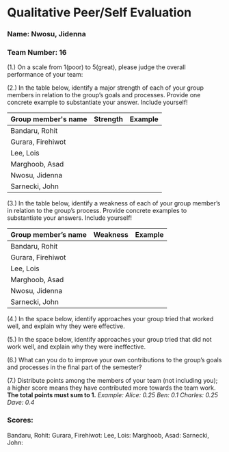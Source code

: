 # Qualitative Peer/Self Evaluation

### Name: Nwosu, Jidenna
### Team Number: 16

(1.) On a scale from 1(poor) to 5(great), please judge the overall performance of your team:

(2.) In the table below, identify a major strength of each of your group members in relation to the group’s goals and processes. Provide one concrete example to substantiate your answer. Include yourself!

| Group member's name | Strength | Example |
| ------------------- | -------- | ------- |
|Bandaru, Rohit|||
|Gurara, Firehiwot|||
|Lee, Lois|||
|Marghoob, Asad|||
|Nwosu, Jidenna|||
|Sarnecki, John|||

(3.) In the table below, identify a weakness of each of your group member’s in relation to the group’s process. Provide concrete examples to substantiate your answers. Include yourself!

| Group member’s name | Weakness | Example |
| ------------------- | -------- | ------- |
|Bandaru, Rohit|||
|Gurara, Firehiwot|||
|Lee, Lois|||
|Marghoob, Asad|||
|Nwosu, Jidenna|||
|Sarnecki, John|||

(4.) In the space below, identify approaches your group tried that worked well, and explain why they were effective.

(5.) In the space below, identify approaches your group tried that did not work well, and explain why they were ineffective.

(6.) What can you do to improve your own contributions to the group’s goals and processes in the final part of the semester?

(7.) Distribute points among the members of your team (not including you); a higher score means they have contributed more towards the team work. **The total points must sum to 1.**
*Example:
Alice: 0.25
Ben: 0.1
Charles: 0.25
Dave: 0.4*

### Scores:
Bandaru, Rohit: 
Gurara, Firehiwot: 
Lee, Lois: 
Marghoob, Asad: 
Sarnecki, John: 

